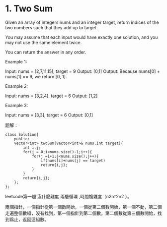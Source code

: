 # 1. Two Sum

Given an array of integers nums and an integer target, return indices of the two numbers such that they add up to target.

You may assume that each input would have exactly one solution, and you may not use the same element twice.

You can return the answer in any order.

Example 1:

Input: nums = \[2,7,11,15\], target = 9 Output: \[0,1\] Output: Because nums\[0\] + nums\[1\] == 9, we return \[0, 1\].

Example 2:

Input: nums = \[3,2,4\], target = 6 Output: \[1,2\]

Example 3:

Input: nums = \[3,3\], target = 6 Output: \[0,1\]

题解：

```text
class Solution{
    public:
    vector<int> twoSum(vector<int>& nums,int target){
        int i,j;
        for(i = 0;i<nums.size()-1;i++){
            for(j =i+1;j<nums.size();j++){
                if(nums[i]+nums[j] == target)
                return{i,j};
            }
        }
        return{i,j};
    };
};
```

leetcode第一題 沒什麼難度 兩層循環 ,時間複雜度（n2n^2n2 ）。

兩個指針，一個指針從第一個數開始，一個從第二個數開始，第一個不動，第二個走遍整個數組，沒有找到，第一個指針到第二個數，第二個數從第三個數開始，找到爲止，返回這組數。

